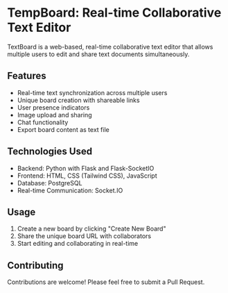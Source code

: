 # TempBoard: Real-time Collaborative Text Editor

TextBoard is a web-based, real-time collaborative text editor that allows multiple users to edit and share text documents simultaneously.

## Features

- Real-time text synchronization across multiple users
- Unique board creation with shareable links
- User presence indicators
- Image upload and sharing
- Chat functionality
- Export board content as text file

## Technologies Used

- Backend: Python with Flask and Flask-SocketIO
- Frontend: HTML, CSS (Tailwind CSS), JavaScript
- Database: PostgreSQL
- Real-time Communication: Socket.IO

## Usage

1. Create a new board by clicking "Create New Board"
2. Share the unique board URL with collaborators
3. Start editing and collaborating in real-time

## Contributing

Contributions are welcome! Please feel free to submit a Pull Request.
